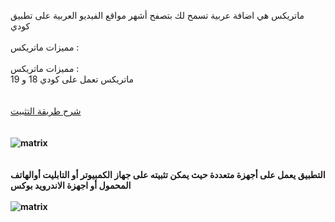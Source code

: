  
ماتريكس هي اضافة عربية تسمح لك بتصفح أشهر مواقع الفيديو العربية على تطبيق كودي
<br />
<br />
مميزات ماتريكس :<br />
<br />
مميزات ماتريكس :
<br />
ماتريكس تعمل على كودي 18 و 19
<br />
<br />
<br />
<a href="https://zombib.github.io/">شرح طريقة التثبيت</a>
<br />
<br />
<br />
  <b>
<img src="https://github.com/zombiB/zombi-addons/blob/master/plugin.video.matrix/icon.png?raw=true" title="matrix">
<br />
<br />
 <br />التطبيق يعمل على أجهزة متعددة حيث يمكن تثبيته على جهاز الكمبيوتر أو التابليت أوالهاتف المحمول أو اجهزة الاندرويد بوكس
<br />
<br /> <b>
<img src="https://www.wizcase.com/wp-content/uploads/2018/12/kodi_add_ons_entertainment_tv-autoresized41reY.jpg" title="matrix">
<br />
